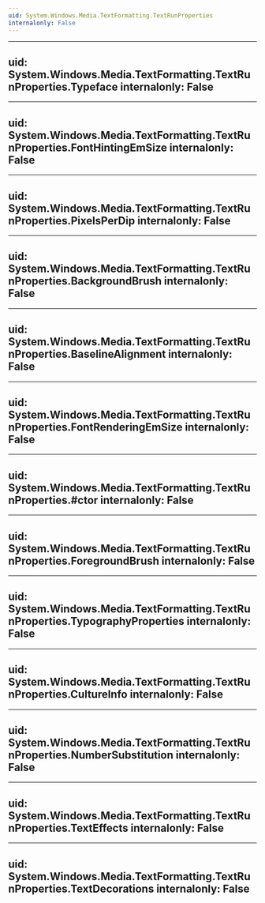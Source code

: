 ```yaml
---
uid: System.Windows.Media.TextFormatting.TextRunProperties
internalonly: False
---
```


---
uid: System.Windows.Media.TextFormatting.TextRunProperties.Typeface
internalonly: False
---

---
uid: System.Windows.Media.TextFormatting.TextRunProperties.FontHintingEmSize
internalonly: False
---

---
uid: System.Windows.Media.TextFormatting.TextRunProperties.PixelsPerDip
internalonly: False
---

---
uid: System.Windows.Media.TextFormatting.TextRunProperties.BackgroundBrush
internalonly: False
---

---
uid: System.Windows.Media.TextFormatting.TextRunProperties.BaselineAlignment
internalonly: False
---

---
uid: System.Windows.Media.TextFormatting.TextRunProperties.FontRenderingEmSize
internalonly: False
---

---
uid: System.Windows.Media.TextFormatting.TextRunProperties.#ctor
internalonly: False
---

---
uid: System.Windows.Media.TextFormatting.TextRunProperties.ForegroundBrush
internalonly: False
---

---
uid: System.Windows.Media.TextFormatting.TextRunProperties.TypographyProperties
internalonly: False
---

---
uid: System.Windows.Media.TextFormatting.TextRunProperties.CultureInfo
internalonly: False
---

---
uid: System.Windows.Media.TextFormatting.TextRunProperties.NumberSubstitution
internalonly: False
---

---
uid: System.Windows.Media.TextFormatting.TextRunProperties.TextEffects
internalonly: False
---

---
uid: System.Windows.Media.TextFormatting.TextRunProperties.TextDecorations
internalonly: False
---

